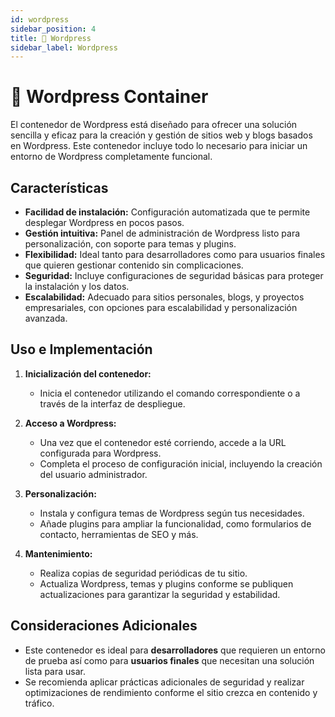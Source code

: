 ```yaml
---
id: wordpress
sidebar_position: 4
title: 📝 Wordpress
sidebar_label: Wordpress
---
```


# 📝 Wordpress Container

El contenedor de Wordpress está diseñado para ofrecer una solución sencilla y eficaz para la creación y gestión de sitios web y blogs basados en Wordpress. Este contenedor incluye todo lo necesario para iniciar un entorno de Wordpress completamente funcional.

## Características

- **Facilidad de instalación:** Configuración automatizada que te permite desplegar Wordpress en pocos pasos.
- **Gestión intuitiva:** Panel de administración de Wordpress listo para personalización, con soporte para temas y plugins.
- **Flexibilidad:** Ideal tanto para desarrolladores como para usuarios finales que quieren gestionar contenido sin complicaciones.
- **Seguridad:** Incluye configuraciones de seguridad básicas para proteger la instalación y los datos.
- **Escalabilidad:** Adecuado para sitios personales, blogs, y proyectos empresariales, con opciones para escalabilidad y personalización avanzada.

## Uso e Implementación

1. **Inicialización del contenedor:**
   - Inicia el contenedor utilizando el comando correspondiente o a través de la interfaz de despliegue.

2. **Acceso a Wordpress:**
   - Una vez que el contenedor esté corriendo, accede a la URL configurada para Wordpress.
   - Completa el proceso de configuración inicial, incluyendo la creación del usuario administrador.

3. **Personalización:**
   - Instala y configura temas de Wordpress según tus necesidades.
   - Añade plugins para ampliar la funcionalidad, como formularios de contacto, herramientas de SEO y más.

4. **Mantenimiento:**
   - Realiza copias de seguridad periódicas de tu sitio.
   - Actualiza Wordpress, temas y plugins conforme se publiquen actualizaciones para garantizar la seguridad y estabilidad.

## Consideraciones Adicionales

- Este contenedor es ideal para **desarrolladores** que requieren un entorno de prueba así como para **usuarios finales** que necesitan una solución lista para usar.
- Se recomienda aplicar prácticas adicionales de seguridad y realizar optimizaciones de rendimiento conforme el sitio crezca en contenido y tráfico.

